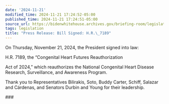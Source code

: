 ```yaml
---
date: '2024-11-21'
modified_time: 2024-11-21 17:24:52-05:00
published_time: 2024-11-21 17:24:51-05:00
source_url: https://bidenwhitehouse.archives.gov/briefing-room/legislation/2024/11/21/press-release-bill-signed-h-r-7189/
tags: legislation
title: "Press Release: Bill Signed: H.R.\_7189"
---
```

 
On Thursday, November 21, 2024, the President signed into law:

H.R. 7189, the “Congenital Heart Futures Reauthorization

Act of 2024,” which reauthorizes the National Congenital Heart Disease
Research, Surveillance, and Awareness Program.

Thank you to Representatives Bilirakis, Soto, Buddy Carter, Schiff,
Salazar and Cárdenas, and Senators Durbin and Young for their
leadership.

\###
